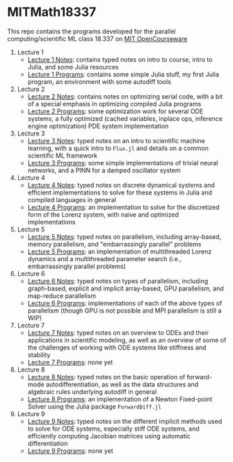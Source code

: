 # MITMath18337

This repo contains the programs developed for the parallel computing/scientific ML class 18.337 on [MIT OpenCourseware](https://mitmath.github.io/18337/)

1. Lecture 1
   - [Lecture 1 Notes](Lecture1/Notes_Lecture1/): contains typed notes on intro to course, intro to Julia, and some Julia resources
   - [Lecture 1 Programs](Lecture1/Programs_Lecture1/): contains some simple Julia stuff, my first Julia program, an environment with some autodiff tools
2. Lecture 2
   - [Lecture 2 Notes](Lecture2/Notes_Lecture2/): contains notes on optimizing serial code, with a bit of a special emphasis in optimizing compiled Julia programs
   - [Lecture 2 Programs](Lecture2/Programs_Lecture2/): some optimization work for several ODE systems, a fully optimized (cached variables, inplace ops, inference engine optimization) PDE system implementation
3. Lecture 3
   - [Lecture 3 Notes](Lecture3/Notes_Lecture3/): typed notes on an intro to scientific machine learning, with a quick intro to `Flux.jl` and details on a common scientific ML framework
   - [Lecture 3 Programs](Lecture3/Programs_Lecture3/): some simple implementations of trivial neural networks, and a PINN for a damped oscillator system
4. Lecture 4
   - [Lecture 4 Notes](Lecture4/Notes_Lecture4/): typed notes on discrete dynamical systems and efficient implementations to solve for these systems in Julia and compiled languages in general
   - [Lecture 4 Programs](Lecture4/Programs_Lecture4/): an implementation to solve for the discretized form of the Lorenz system, with naive and optimized implementations
5. Lecture 5
   - [Lecture 5 Notes](Lecture5/Notes_Lecture5/): typed notes on parallelism, including array-based, memory parallelism, and "embarrassingly parallel" problems
   - [Lecture 5 Programs](Lecture5/Programs_Lecture5/): an implementation of multithreaded Lorenz dynamics and a multithreaded parameter search (i.e., embarrassingly parallel problems)
6. Lecture 6
   - [Lecture 6 Notes](Lecture6/Notes_Lecture6/): typed notes on types of parallelism, including graph-based, explicit and implicit array-based, GPU parallelism, and map-reduce parallelism
   - [Lecture 6 Programs](Lecture6/Programs_Lecture6/): implementations of each of the above types of parallelism (though GPU is not possible and MPI parallelism is still a WIP)
7. Lecture 7
   - [Lecture 7 Notes](Lecture7/Notes_Lecture7/): typed notes on an overview to ODEs and their applications in scientific modeling, as well as an overview of some of the challenges of working with ODE systems like stiffness and stability
   - [Lecture 7 Programs](Lecture7/Programs_Lecture7/): none yet
8. Lecture 8
   - [Lecture 8 Notes](Lecture8/Notes_Lecture8/): typed notes on the basic operation of forward-mode autodifferentiation, as well as the data structures and algebraic rules underlying autodiff in general
   - [Lecture 8 Programs](Lecture8/Programs_Lecture8/): an implementation of a Newton Fixed-point Solver using the Julia package `ForwardDiff.jl`
9. Lecture 9
   - [Lecture 9 Notes](Lecture9/Notes_Lecture9/): typed notes on the different implicit methods used to solve for ODE systems, especially stiff ODE systems, and efficiently computing Jacobian matrices using automatic differentiation
   - [Lecture 9 Programs](Lecture9/Programs_Lecture9/): none yet
